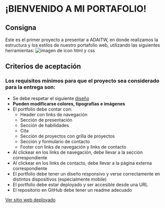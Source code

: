 # **¡BIENVENIDO A MI PORTAFOLIO!** 
## Consigna
Este es el primer proyecto a presentar a ADAITW, en donde realizamos la estructura y los estilos de nuestro portafolio web, utilizando las siguientes herramientas:
<img src="https://www.nicepng.com/png/detail/141-1415510_psd-to-html-and-css3-html-css.png" alt="imagen de icon html y css">
## Criterios de aceptación
### Los requisitos mínimos para que el proyecto sea considerado para la entrega son:
* Se debe respetar el siguiente [diseño](https://frontend-proyecto-portfolio.adaitw.org/)
* **Pueden modificarse colores, tipografías e imágenes**
* El portfolio debe contar con:
    * Header con links de navegación
    * Sección de presentación
    * Sección de habilidades
    * Cita
    * Sección de proyectos con grilla de proyectos
    * Sección y formulario de contacto
    * Footer con links de navegación y links de contacto
* Al clickear en los links de navegación, debe llevar a la sección correspondiente
* Al clickear en los links de contacto, debe llevar a la página externa correspondiente
* El portfolio debe tener un diseño responsivo y verse correctamente en distintos dispositivos (especialmente mobile)
* El portfolio debe estar deployado y ser accesible desde una URL
* El repositorio en GitHub debe tener un readme adecuado

[Ver sitio web deployado](https://celesteselena2022.github.io/Portafolio/)